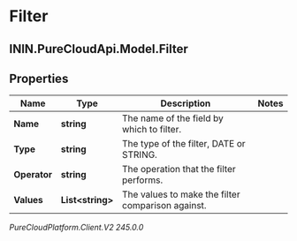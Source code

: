 # Filter

## ININ.PureCloudApi.Model.Filter

## Properties

|Name | Type | Description | Notes|
|------------ | ------------- | ------------- | -------------|
| **Name** | **string** | The name of the field by which to filter. | |
| **Type** | **string** | The type of the filter, DATE or STRING. | |
| **Operator** | **string** | The operation that the filter performs. | |
| **Values** | **List&lt;string&gt;** | The values to make the filter comparison against. | |



_PureCloudPlatform.Client.V2 245.0.0_
